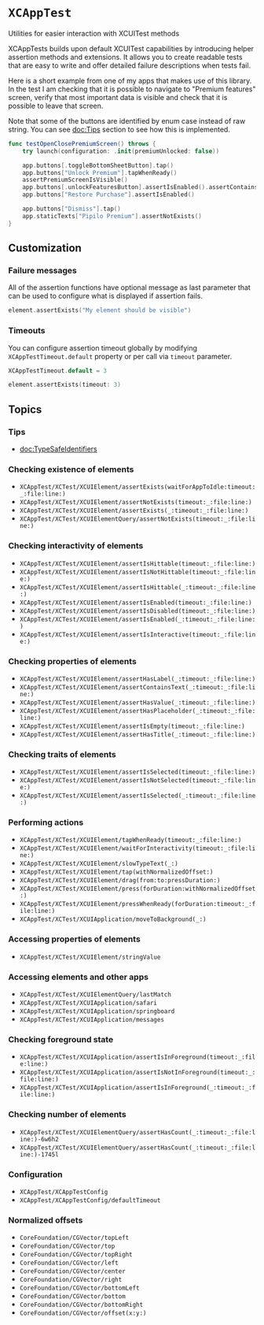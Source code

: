 # ``XCAppTest``

Utilities for easier interaction with XCUITest methods

XCAppTests builds upon default XCUITest capabilities by introducing helper assertion methods and extensions. It allows you to create readable tests that are easy to write and offer detailed failure descriptions when tests fail.

Here is a short example from one of my apps that makes use of this library. In the test I am checking that it is possible to navigate to "Premium features" screen, verify that most important data is visible and check that it is possible to leave that screen.

Note that some of the buttons are identified by enum case instead of raw string. You can see <doc:Tips> section to see how this is implemented.

```swift
func testOpenClosePremiumScreen() throws {
    try launch(configuration: .init(premiumUnlocked: false))

    app.buttons[.toggleBottomSheetButton].tap()
    app.buttons["Unlock Premium"].tapWhenReady()
    assertPremiumScreenIsVisible()
    app.buttons[.unlockFeaturesButton].assertIsEnabled().assertContainsText("Lifetime access")
    app.buttons["Restore Purchase"].assertIsEnabled()

    app.buttons["Dismiss"].tap()
    app.staticTexts["Pipilo Premium"].assertNotExists()
}
```

## Customization

### Failure messages

All of the assertion functions have optional message as last parameter that can be used to configure what is displayed if assertion fails.

```swift
element.assertExists("My element should be visible")
```

### Timeouts

You can configure assertion timeout globally by modifying `XCAppTestTimeout.default` property or per call via `timeout` parameter.

```swift
XCAppTestTimeout.default = 3

element.assertExists(timeout: 3)
```

## Topics

### Tips

- <doc:TypeSafeIdentifiers>

### Checking existence of elements

- ``XCAppTest/XCTest/XCUIElement/assertExists(waitForAppToIdle:timeout:_:file:line:)``
- ``XCAppTest/XCTest/XCUIElement/assertNotExists(timeout:_:file:line:)``
- ``XCAppTest/XCTest/XCUIElement/assertExists(_:timeout:_:file:line:)``
- ``XCAppTest/XCTest/XCUIElementQuery/assertNotExists(timeout:_:file:line:)``

### Checking interactivity of elements

- ``XCAppTest/XCTest/XCUIElement/assertIsHittable(timeout:_:file:line:)``
- ``XCAppTest/XCTest/XCUIElement/assertIsNotHittable(timeout:_:file:line:)``
- ``XCAppTest/XCTest/XCUIElement/assertIsHittable(_:timeout:_:file:line:)``
- ``XCAppTest/XCTest/XCUIElement/assertIsEnabled(timeout:_:file:line:)``
- ``XCAppTest/XCTest/XCUIElement/assertIsDisabled(timeout:_:file:line:)``
- ``XCAppTest/XCTest/XCUIElement/assertIsEnabled(_:timeout:_:file:line:)``
- ``XCAppTest/XCTest/XCUIElement/assertIsInteractive(timeout:_:file:line:)``

### Checking properties of elements

- ``XCAppTest/XCTest/XCUIElement/assertHasLabel(_:timeout:_:file:line:)``
- ``XCAppTest/XCTest/XCUIElement/assertContainsText(_:timeout:_:file:line:)``
- ``XCAppTest/XCTest/XCUIElement/assertHasValue(_:timeout:_:file:line:)``
- ``XCAppTest/XCTest/XCUIElement/assertHasPlaceholder(_:timeout:_:file:line:)``
- ``XCAppTest/XCTest/XCUIElement/assertIsEmpty(timeout:_:file:line:)``
- ``XCAppTest/XCTest/XCUIElement/assertHasTitle(_:timeout:_:file:line:)``

### Checking traits of elements

- ``XCAppTest/XCTest/XCUIElement/assertIsSelected(timeout:_:file:line:)``
- ``XCAppTest/XCTest/XCUIElement/assertIsNotSelected(timeout:_:file:line:)``
- ``XCAppTest/XCTest/XCUIElement/assertIsSelected(_:timeout:_:file:line:)``

### Performing actions

- ``XCAppTest/XCTest/XCUIElement/tapWhenReady(timeout:_:file:line:)``
- ``XCAppTest/XCTest/XCUIElement/waitForInteractivity(timeout:_:file:line:)``
- ``XCAppTest/XCTest/XCUIElement/slowTypeText(_:)``
- ``XCAppTest/XCTest/XCUIElement/tap(withNormalizedOffset:)``
- ``XCAppTest/XCTest/XCUIElement/drag(from:to:pressDuration:)``
- ``XCAppTest/XCTest/XCUIElement/press(forDuration:withNormalizedOffset:)``
- ``XCAppTest/XCTest/XCUIElement/pressWhenReady(forDuration:timeout:_:file:line:)``
- ``XCAppTest/XCTest/XCUIApplication/moveToBackground(_:)``

### Accessing properties of elements

- ``XCAppTest/XCTest/XCUIElement/stringValue``

### Accessing elements and other apps

- ``XCAppTest/XCTest/XCUIElementQuery/lastMatch``
- ``XCAppTest/XCTest/XCUIApplication/safari``
- ``XCAppTest/XCTest/XCUIApplication/springboard``
- ``XCAppTest/XCTest/XCUIApplication/messages``

### Checking foreground state

- ``XCAppTest/XCTest/XCUIApplication/assertIsInForeground(timeout:_:file:line:)``
- ``XCAppTest/XCTest/XCUIApplication/assertIsNotInForeground(timeout:_:file:line:)``
- ``XCAppTest/XCTest/XCUIApplication/assertIsInForeground(_:timeout:_:file:line:)``

### Checking number of elements

- ``XCAppTest/XCTest/XCUIElementQuery/assertHasCount(_:timeout:_:file:line:)-6w6h2``
- ``XCAppTest/XCTest/XCUIElementQuery/assertHasCount(_:timeout:_:file:line:)-1745l``

### Configuration

- ``XCAppTest/XCAppTestConfig``
- ``XCAppTest/XCAppTestConfig/defaultTimeout``

### Normalized offsets

- ``CoreFoundation/CGVector/topLeft``
- ``CoreFoundation/CGVector/top``
- ``CoreFoundation/CGVector/topRight``
- ``CoreFoundation/CGVector/left``
- ``CoreFoundation/CGVector/center``
- ``CoreFoundation/CGVector/right``
- ``CoreFoundation/CGVector/bottomLeft``
- ``CoreFoundation/CGVector/bottom``
- ``CoreFoundation/CGVector/bottomRight``
- ``CoreFoundation/CGVector/offset(x:y:)``

